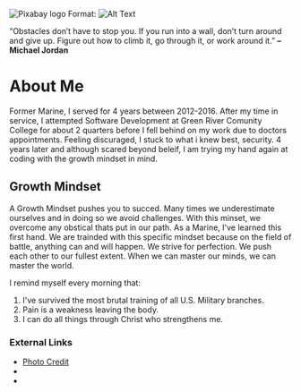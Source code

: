 ![Pixabay logo](https://cdn.pixabay.com/photo/2015/12/04/14/05/code-1076536_960_720.jpg)
Format: ![Alt Text](https://pixabay.com/photos/code-html-digital-coding-web-1076536/)

“Obstacles don’t have to stop you. If you run into a wall, don’t turn around and give up. Figure out how to climb it, go through it, or work around it.”
**– Michael Jordan**

# **About Me**
Former Marine, I served for 4 years between 2012-2016. After my time in service, I attempted Software Development at Green River Comunity College for about 2
quarters before I fell behind on my work due to doctors appointments. Feeling discuraged, I stuck to what i knew best, security. 4 years later and although scared
beyond beleif, I am trying my hand again at coding with the growth mindset in mind.

## **Growth Mindset**
A Growth Mindset pushes you to succed. Many times we underestimate ourselves and in doing so we avoid challenges.
With this minset, we overcome any obstical thats put in our path. As a Marine, I've learned this first hand.
We are trainded with this specific mindset because on the field of battle, anything can and will happen. We
strive for perfection. We push each other to our fullest extent. When we can master our minds, we can master the world.

I remind myself every morning that:
1. I've survived the most brutal training of all U.S. Military branches.
2. Pain is a weakness leaving the body.
3. I can do all things through Christ who strengthens me.

### External Links

- [Photo Credit](https://pixabay.com/photos/code-html-digital-coding-web-1076536/)
- [](https://www.teamphoria.com/10-quotes-on-overcoming-obstacles-that-will-motivate-you/)
- [](https://github.com/Andy7589)




